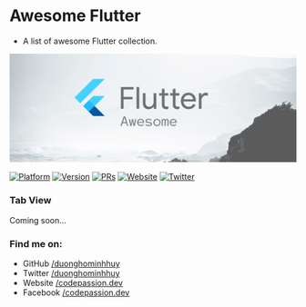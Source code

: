 # Awesome Flutter

- A list of awesome Flutter collection. 

![Awesome Flutter](assets/banner.png)

[![Platform](https://img.shields.io/badge/platform-iOS%20%7C%20Android%20%7C%20Web%20%7C%20Desktop-red.svg)](https://flutter.dev)
[![Version](http://img.shields.io/badge/version-1.17.5-green.svg?style=flat)](https://github.com/CodePassion-dev/awesome-flutter)
[![PRs](https://img.shields.io/badge/PRs-welcome-teal.svg)](https://github.com/CodePassion-dev/awesome-flutter/pulls)
[![Website](https://img.shields.io/badge/Website-codepassion.dev-yellow.svg)](https://codepassion.dev)
[![Twitter](https://img.shields.io/badge/twitter-@duonghominhhuy-blue.svg?style=flat)](http://twitter.com/duonghominhhuy)

### Tab View

Coming soon...

### Find me on:

- GitHub [/duonghominhhuy](https://github.com/duonghominhhuy)
- Twitter [/duonghominhhuy](https://twitter.com/duonghominhhuy)
- Website [/codepassion.dev](https://codepassion.dev)
- Facebook [/codepassion.dev](https://www.facebook.com/codepassion.dev)


